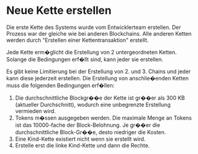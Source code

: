# Neue Kette erstellen

Die erste Kette des Systems wurde vom Entwicklerteam erstellen. Der Prozess war der gleiche wie bei anderen Blockchains. Alle anderen Ketten werden durch "Erstellen einer Kettentransaktion" erstellt.

Jede Kette erm�glicht die Erstellung von 2 untergeordneten Ketten. Solange die Bedingungen erf�llt sind, kann jeder sie erstellen.

Es gibt keine Limitierung bei der Erstellung von 2. und 3. Chains und jeder kann diese jederzeit erstellen. Die Erstellung von anschlie�enden Ketten muss die folgenden Bedingungen erf�llen:

1. Die durchschnittliche Blockgr��e der Kette ist gr��er als 300 KB (aktueller Durchschnitt), wodurch eine unbegrenzte Erstellung vermieden wird.
2. Tokens m�ssen ausgegeben werden. Die maximale Menge an Tokens ist das 10000-fache der Block-Belohnung. Je gr��er die durchschnittliche Block-Gr��e, desto niedriger die Kosten.
3. Eine Kind-Kette existiert nicht wenn sie erstellt wird.
4. Erstelle erst die linke Kind-Kette und dann die Rechte.

